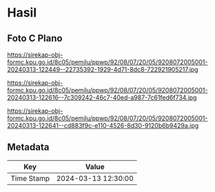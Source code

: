 # Hasil

## Foto C Plano

https://sirekap-obj-formc.kpu.go.id/8c05/pemilu/ppwp/92/08/07/20/05/9208072005001-20240313-122449--22735392-1929-4d71-8dc8-722921905217.jpg

https://sirekap-obj-formc.kpu.go.id/8c05/pemilu/ppwp/92/08/07/20/05/9208072005001-20240313-122616--7c309242-46c7-40ed-a987-7c61fed6f734.jpg

https://sirekap-obj-formc.kpu.go.id/8c05/pemilu/ppwp/92/08/07/20/05/9208072005001-20240313-122641--cd883f9c-e110-4526-8d30-9120b6b9429a.jpg


## Metadata

| Key        | Value               |
| ---------- | ------------------- |
| Time Stamp | 2024-03-13 12:30:00 |



